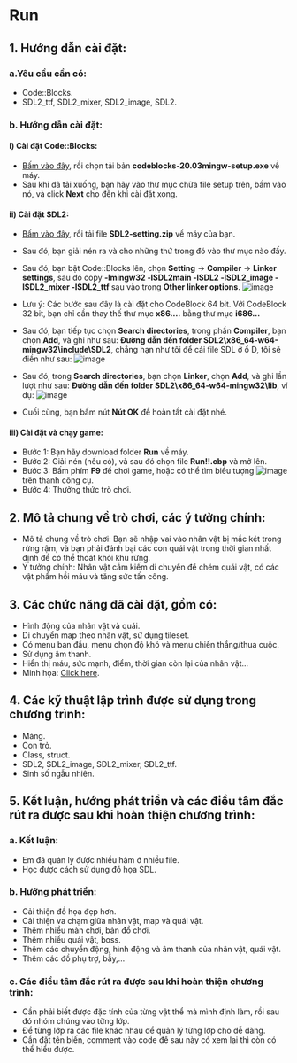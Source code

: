 # Run
## 1. Hướng dẫn cài đặt:

### a.Yêu cầu cần có:
* Code::Blocks.
* SDL2_ttf, SDL2_mixer, SDL2_image, SDL2.

### b. Hướng dẫn cài đặt:

#### i) Cài đặt Code::Blocks:

* [Bấm vào đây](http://www.codeblocks.org/downloads/binaries/#imagesoswindows48pnglogo-microsoft-windows), rồi chọn tải bản **codeblocks-20.03mingw-setup.exe** về máy.
* Sau khi đã tải xuống, bạn hãy vào thư mục chữa file setup trên, bấm vào nó, và click **Next** cho đến khi cài đặt xong.

#### ii) Cài đặt SDL2:

* [Bấm vào đây](https://bitly.com.vn/c7wowi), rồi tải file **SDL2-setting.zip** về máy của bạn.
* Sau đó, bạn giải nén ra và cho những thứ trong đó vào thư mục nào đấy.
* Sau đó, bạn bật Code::Blocks lên, chọn **Setting** -> **Compiler** -> **Linker settings**, sau đó copy **-lmingw32 -lSDL2main -lSDL2 -lSDL2_image
-lSDL2_mixer -lSDL2_ttf** sau vào trong **Other linker options**.
![image](https://user-images.githubusercontent.com/100293832/170075373-d5b8fbc1-4e0b-43b5-ba40-251208b89608.png)


* Lưu ý: Các bước sau đây là cài đặt cho CodeBlock 64 bit. Với CodeBlock 32 bit, bạn chỉ cần thay thế thư mục **x86….** bằng thư mục **i686…**

* Sau đó, bạn tiếp tục chọn **Search directories**, trong phần **Compiler**, bạn chọn **Add**, và ghi như sau: **Đường dẫn đến folder SDL2\x86_64-w64-mingw32\include\SDL2**, chẳng hạn như tôi để cái file SDL ở ổ D, tôi sẽ điền như sau:
![image](https://user-images.githubusercontent.com/100293832/170077564-94b973fe-3352-4b5c-b163-f1fd9419746a.png)
* Sau đó, trong **Search directories**, bạn chọn **Linker**, chọn **Add**, và ghi lần lượt như sau: **Đường dẫn đến folder SDL2\x86_64-w64-mingw32\lib**, ví dụ:
![image](https://user-images.githubusercontent.com/100293832/170078329-c5fc16d0-3ea4-4964-9f65-a2f0fca9caac.png)
* Cuối cùng, bạn bấm nút **Nút OK** để hoàn tất cài đặt nhé.

#### iii) Cài đặt và chạy game:
* Bước 1: Bạn hãy download folder **Run** về máy.
* Bước 2: Giải nén (nếu có), và sau đó chọn file **Run!!.cbp** và mở lên.
* Bước 3: Bấm phím **F9** để chơi game, hoặc có thể tìm biểu tượng ![image](https://user-images.githubusercontent.com/100293832/170079367-de773ca9-74a3-4016-ae2d-aeb3217f542c.png) trên thanh công cụ.
* Bước 4: Thưởng thức trò chơi.

## 2. Mô tả chung về trò chơi, các ý tưởng chính:
* Mô tả chung về trò chơi: Bạn sẽ nhập vai vào nhân vật bị mắc két trong rừng rậm, và bạn phải đánh bại các con quái vật trong thời gian nhất định để có thể thoát khỏi khu rừng. 
* Ý tưởng chính: Nhân vật cầm kiếm di chuyển để chém quái vật, có các vật phẩm hồi máu và tăng sức tấn công.

## 3. Các chức năng đã cài đặt, gồm có:
* Hình động của nhân vật và quái.
* Di chuyển map theo nhân vật, sử dụng tileset.
* Có menu ban đầu, menu chọn độ khó và menu chiến thắng/thua cuộc.
* Sử dụng âm thanh.
* Hiển thị máu, sức mạnh, điểm, thời gian còn lại của nhân vật...
* Minh họa: [Click here](https://youtu.be/fJQcZ5sCVV0).

## 4. Các kỹ thuật lập trình được sử dụng trong chương trình:
* Mảng.
* Con trỏ.
* Class, struct.
* SDL2, SDL2_image, SDL2_mixer, SDL2_ttf.
* Sinh số ngẫu nhiên.

## 5. Kết luận, hướng phát triển và các điều tâm đắc rút ra được sau khi hoàn thiện chương trình:
### a. Kết luận:
* Em đã quản lý được nhiều hàm ở nhiều file.
* Học được cách sử dụng đồ họa SDL.
### b. Hướng phát triển:
* Cải thiện đồ họa đẹp hơn.
* Cải thiện va chạm giữa nhân vật, map và quái vật.
* Thêm nhiều màn chơi, bản đồ chơi.
* Thêm nhiều quái vật, boss.
* Thêm các chuyển động, hình động và âm thanh của nhân vật, quái vật.
* Thêm các đồ phụ trợ, bẫy,...
### c. Các điều tâm đắc rút ra được sau khi hoàn thiện chương trình:
* Cần phải biết được đặc tính của từng vật thể mà mình định làm, rồi sau đó nhóm chúng vào từng lớp.
* Để từng lớp ra các file khác nhau để quản lý từng lớp cho dễ dàng.
* Cần đặt tên biến, comment vào code để sau này có xem lại thì còn có thể hiểu được.
